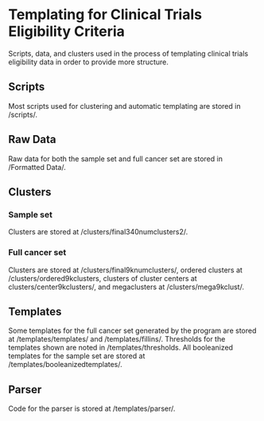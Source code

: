 # Templating for Clinical Trials Eligibility Criteria
Scripts, data, and clusters used in the process of templating clinical trials eligibility data in order to provide more structure.

## Scripts
Most scripts used for clustering and automatic templating are stored in /scripts/.

## Raw Data
Raw data for both the sample set and full cancer set are stored in /Formatted Data/.

## Clusters

### Sample set
Clusters are stored at /clusters/final340numclusters2/.

### Full cancer set
Clusters are stored at /clusters/final9knumclusters/, ordered clusters at /clusters/ordered9kclusters, clusters of cluster centers at clusters/center9kclusters/, and megaclusters at /clusters/mega9kclust/.

## Templates
Some templates for the full cancer set generated by the program are stored at /templates/templates/ and /templates/fillins/.  Thresholds for the templates shown are noted in /templates/thresholds.  All booleanized templates for the sample set are stored at /templates/booleanizedtemplates/.

## Parser
Code for the parser is stored at /templates/parser/.
